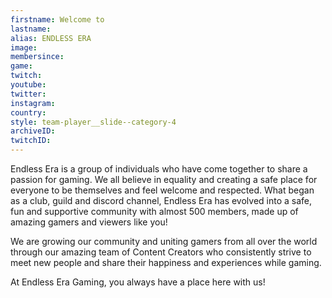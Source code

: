 ```yaml
---
firstname: Welcome to
lastname: 
alias: ENDLESS ERA
image: 
membersince:
game:
twitch:
youtube:
twitter:
instagram:
country:
style: team-player__slide--category-4
archiveID:
twitchID:
---
```

Endless Era is a group of individuals who have come together to share a passion for gaming. We all believe in equality and creating a safe place for everyone to be themselves and feel welcome and respected. What began as a club, guild and discord channel, Endless Era has evolved into a safe, fun and supportive community with almost 500 members, made up of amazing gamers and viewers like you!

We are growing our community and uniting gamers from all over the world through our amazing team of Content Creators who consistently strive to meet new people and share their happiness and experiences while gaming. 

At Endless Era Gaming, you always have a place here with us!
